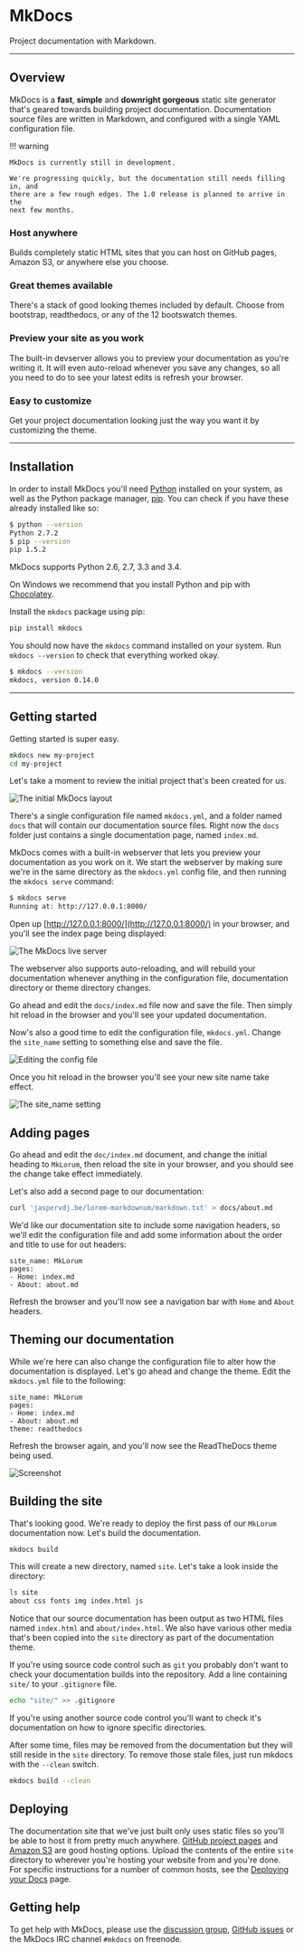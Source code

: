 # MkDocs

Project documentation with&nbsp;Markdown.

---

## Overview

MkDocs is a **fast**, **simple** and **downright gorgeous** static site
generator that's geared towards building project documentation. Documentation
source files are written in Markdown, and configured with a single YAML
configuration file.

!!! warning

    MkDocs is currently still in development.

    We're progressing quickly, but the documentation still needs filling in, and
    there are a few rough edges. The 1.0 release is planned to arrive in the
    next few months.

### Host anywhere

Builds completely static HTML sites that you can host on GitHub pages, Amazon
S3, or anywhere else you choose.

### Great themes available

There's a stack of good looking themes included by default. Choose from
bootstrap, readthedocs, or any of the 12 bootswatch themes.

### Preview your site as you work

The built-in devserver allows you to preview your documentation as you're
writing it. It will even auto-reload whenever you save any changes, so all you
need to do to see your latest edits is refresh your browser.

### Easy to customize

Get your project documentation looking just the way you want it by customizing
the theme.

---

## Installation

In order to install MkDocs you'll need [Python] installed on your system, as
well as the Python package manager, [pip]. You can check if you have these
already installed like so:

```bash
$ python --version
Python 2.7.2
$ pip --version
pip 1.5.2
```

MkDocs supports Python 2.6, 2.7, 3.3 and 3.4.

On Windows we recommend that you install Python and pip with [Chocolatey].

Install the `mkdocs` package using pip:

```bash
pip install mkdocs
```

You should now have the `mkdocs` command installed on your system. Run `mkdocs
--version` to check that everything worked okay.

```bash
$ mkdocs --version
mkdocs, version 0.14.0
```

---

## Getting started

Getting started is super easy.

```bash
mkdocs new my-project
cd my-project
```

Let's take a moment to review the initial project that's been created for us.

![The initial MkDocs layout](img/initial-layout.png)

There's a single configuration file named `mkdocs.yml`, and a folder named
`docs` that will contain our documentation source files. Right now the `docs`
folder just contains a single documentation page, named `index.md`.

MkDocs comes with a built-in webserver that lets you preview your documentation
as you work on it. We start the webserver by making sure we're in the same
directory as the `mkdocs.yml` config file, and then running the `mkdocs serve`
command:

```bash
$ mkdocs serve
Running at: http://127.0.0.1:8000/
```

Open up [http://127.0.0.1:8000/](http://127.0.0.1:8000/) in your browser, and
you'll see the index page being displayed:

![The MkDocs live server](img/screenshot.png)

The webserver also supports auto-reloading, and will rebuild your documentation
whenever anything in the configuration file, documentation directory or theme
directory changes.

Go ahead and edit the `docs/index.md` file now and save the file. Then simply
hit reload in the browser and you'll see your updated documentation.

Now's also a good time to edit the configuration file, `mkdocs.yml`. Change the
`site_name` setting to something else and save the file.

![Editing the config file](img/initial-config.png)

Once you hit reload in the browser you'll see your new site name take effect.

![The site_name setting](img/site-name.png)

## Adding pages

Go ahead and edit the `doc/index.md` document, and change the initial heading to
`MkLorum`, then reload the site in your browser, and you should see the change
take effect immediately.

Let's also add a second page to our documentation:

```bash
curl 'jaspervdj.be/lorem-markdownum/markdown.txt' > docs/about.md
```

We'd like our documentation site to include some navigation headers, so we'll
edit the configuration file and add some information about the order and title
to use for out headers:

```no-highlight
site_name: MkLorum
pages:
- Home: index.md
- About: about.md
```

Refresh the browser and you'll now see a navigation bar with `Home` and `About`
headers.

## Theming our documentation

While we're here can also change the configuration file to alter how the
documentation is displayed. Let's go ahead and change the theme. Edit the
`mkdocs.yml` file to the following:

```no-highlight
site_name: MkLorum
pages:
- Home: index.md
- About: about.md
theme: readthedocs
```

Refresh the browser again, and you'll now see the ReadTheDocs theme being used.

![Screenshot](img/readthedocs.png)

## Building the site

That's looking good. We're ready to deploy the first pass of our `MkLorum`
documentation now. Let's build the documentation.

```bash
mkdocs build
```

This will create a new directory, named `site`. Let's take a look inside the
directory:

```bash
ls site
about css fonts img index.html js
```

Notice that our source documentation has been output as two HTML files named
`index.html` and `about/index.html`. We also have various other media that's
been copied into the `site` directory as part of the documentation theme.

If you're using source code control such as `git` you probably don't want to
check your documentation builds into the repository. Add a line containing
`site/` to your `.gitignore` file.

```bash
echo "site/" >> .gitignore
```

If you're using another source code control you'll want to check it's
documentation on how to ignore specific directories.

After some time, files may be removed from the documentation but they will still
reside in the `site` directory. To remove those stale files, just run mkdocs
with the `--clean` switch.

```bash
mkdocs build --clean
```

## Deploying

The documentation site that we've just built only uses static files so you'll be
able to host it from pretty much anywhere. [GitHub project pages] and [Amazon
S3] are good hosting options. Upload the contents of the entire `site` directory
to wherever you're hosting your website from and you're done. For specific
instructions for a number of common hosts, see the [Deploying your Docs] page.

## Getting help

To get help with MkDocs, please use the [discussion group], [GitHub issues] or
the MkDocs IRC channel `#mkdocs` on freenode.

[Amazon S3]: http://docs.aws.amazon.com/AmazonS3/latest/dev/WebsiteHosting.html
[Chocolatey]: https://chocolatey.org/
[discussion group]: https://groups.google.com/forum/#!forum/mkdocs
[GitHub issues]: https://github.com/mkdocs/mkdocs/issues
[GitHub project pages]: https://help.github.com/articles/creating-project-pages-manually
[pip]: http://pip.readthedocs.org/en/latest/installing.html
[Python]: https://www.python.org/
[Deploying your Docs]: user-guide/deploying-your-docs.md
